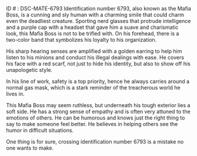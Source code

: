 ID # : DSC-MATE-6793
Identification number 6793, also known as the Mafia Boss, is a cunning and sly human with a charming smile that could charm even the deadliest creature. Sporting nerd glasses that protrude intelligence and a purple cap with a headset that gave him a suave and charismatic look, this Mafia Boss is not to be trifled with. On his forehead, there is a two-color band that symbolizes his loyalty to his organization.

His sharp hearing senses are amplified with a golden earring to help him listen to his minions and conduct his illegal dealings with ease. He covers his face with a red scarf, not just to hide his identity, but also to show off his unapologetic style.

In his line of work, safety is a top priority, hence he always carries around a normal gas mask, which is a stark reminder of the treacherous world he lives in.

This Mafia Boss may seem ruthless, but underneath his tough exterior lies a soft side. He has a strong sense of empathy and is often very attuned to the emotions of others. He can be humorous and knows just the right thing to say to make someone feel better. He believes in helping others see the humor in difficult situations.

One thing is for sure, crossing identification number 6793 is a mistake no one wants to make.